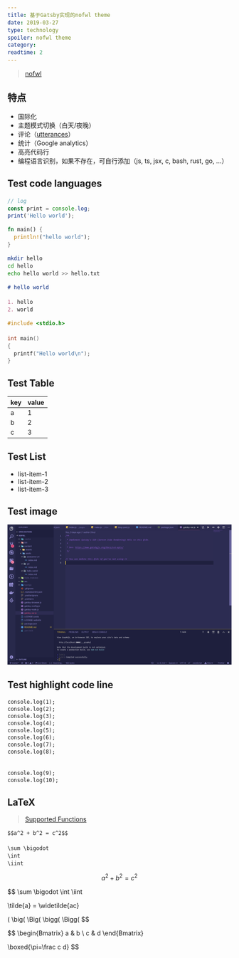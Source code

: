 ```yaml
---
title: 基于Gatsby实现的nofwl theme
date: 2019-03-27
type: technology
spoiler: nofwl theme
category:
readtime: 2
---
```


> [nofwl](https://github.com/lencx/nofwl)

## 特点

- 国际化
- 主题模式切换（白天/夜晚）
- 评论（[utterances](https://github.com/utterance/utterances)）
- 统计（Google analytics）
- 高亮代码行
- 编程语言识别，如果不存在，可自行添加（js, ts, jsx, c, bash, rust, go, ...）

## Test code languages

```js
// log
const print = console.log;
print('Hello world');
```

```rust
fn main() {
  println!("hello world");
}
```

```bash
mkdir hello
cd hello
echo hello world >> hello.txt
```

```md
# hello world

1. hello
2. world
```

```c
#include <stdio.h>

int main()
{
  printf("Hello world\n");
}
```

## Test Table

| key | value |
| --- | ----- |
| a   | 1     |
| b   | 2     |
| c   | 3     |

## Test List

- list-item-1
- list-item-2
- list-item-3

## Test image

![test](./test.png)

## Test highlight code line

```javascript{1,4-6,9-15}
console.log(1);
console.log(2);
console.log(3);
console.log(4);
console.log(5);
console.log(6);
console.log(7);
console.log(8);


console.log(9);
console.log(10);
```

## LaTeX

> [Supported Functions](https://katex.org/docs/supported.html)

```md
$$a^2 + b^2 = c^2$$

\sum \bigodot
\int
\iint
```

$$a^2 + b^2 = c^2$$

$$
\sum \bigodot
\int
\iint

\tilde{a} = \widetilde{ac}

( \big( \Big( \bigg( \Bigg(
$$

$$
\begin{Bmatrix}
   a & b \\
   c & d
\end{Bmatrix}

\boxed{\pi=\frac c d}
$$
